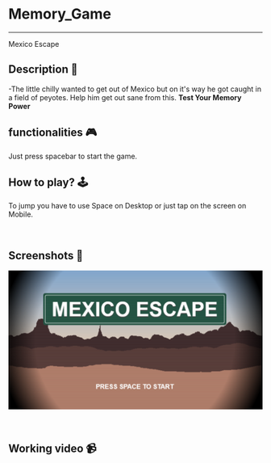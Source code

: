 # **Memory_Game** 

---
Mexico Escape
<br>

## **Description 📃**
-The little chilly wanted to get out of Mexico but on it's way he got caught in a field of peyotes. Help him get out sane from this. 
**Test Your Memory Power**

## **functionalities 🎮**
Just press spacebar to start the game.
<br>

## **How to play? 🕹️**
To jump you have to use Space on Desktop or just tap on the screen on Mobile.

<br>

## **Screenshots 📸**
![image](../../assets/images/Mexico_escape.png)
<br>

<br>

## **Working video 📹**
<!-- add your working video over here -->
